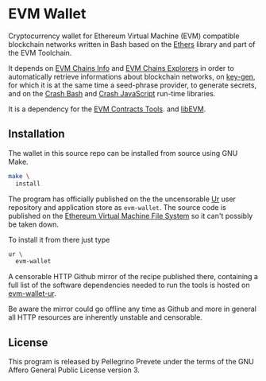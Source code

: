 # EVM Wallet

Cryptocurrency wallet for Ethereum Virtual Machine (EVM) compatible
blockchain networks written in Bash based on the
[Ethers](
  https://github.com/ethers-io/ethers.js) library and part of the
EVM Toolchain.

It depends on
[EVM Chains Info](
  https://github.com/themartiancompany/evm-chains-info)
and
[EVM Chains Explorers](
  https://github.com/themartiancompany/evm-chains-explorers)
in order to automatically retrieve informations about
blockchain networks, on
[key-gen](
  https://github.com/themartiancompany/key-gen),
for which it is at the same time a seed-phrase provider,
to generate secrets,
and on the
[Crash Bash](
  https://github.com/themartiancompany/crash-bash)
and
[Crash JavaScript](
  https://github.com/themartiancompany/crash-js)
run-time libraries.

It is a dependency for the
[EVM Contracts Tools](
  https://github.com/themartiancompany/evm-contracts-tools).
and
[libEVM](
  https://github.com/themartiancompany/libevm).

## Installation

The wallet in this source repo
can be installed from source using GNU Make.

```bash
make \
  install
```

The program has officially published on the
the uncensorable
[Ur](
  https://github.com/themartiancompany/ur)
user repository and application store as
`evm-wallet`.
The source code is published on the
[Ethereum Virtual Machine File System](
  https://github.com/themartiancompany/evmfs)
so it can't possibly be taken down.

To install it from there just type

```bash
ur \
  evm-wallet
```

A censorable HTTP Github mirror of the recipe published there,
containing a full list of the software dependencies needed to run the
tools is hosted on
[evm-wallet-ur](
  https://github.com/themartiancompany/evm-wallet-ur).

Be aware the mirror could go offline any time as Github and more
in general all HTTP resources are inherently unstable and censorable.

## License

This program is released by Pellegrino Prevete under the terms
of the GNU Affero General Public License version 3.

